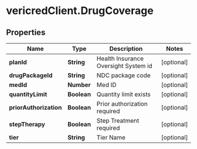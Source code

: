 # vericredClient.DrugCoverage

## Properties
Name | Type | Description | Notes
------------ | ------------- | ------------- | -------------
**planId** | **String** | Health Insurance Oversight System id | [optional] 
**drugPackageId** | **String** | NDC package code | [optional] 
**medId** | **Number** | Med ID | [optional] 
**quantityLimit** | **Boolean** | Quantity limit exists | [optional] 
**priorAuthorization** | **Boolean** | Prior authorization required | [optional] 
**stepTherapy** | **Boolean** | Step Treatment required | [optional] 
**tier** | **String** | Tier Name | [optional] 


